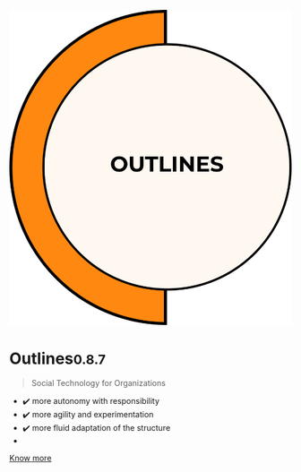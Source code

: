 ![Outlines](./assets/logo%20outlines.png ':size=220')
	
<h1 id="cover-heading">
<span>Outlines<small>0.8.7</small></span>
</h1>

>  Social Technology for Organizations

- ✔️ more autonomy with responsibility
- ✔️ more agility and experimentation
- ✔️ more fluid adaptation of the structure 
- 
[Know more](begin)


